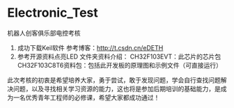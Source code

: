 # Electronic_Test
机器人创客俱乐部电控考核

1. 成功下载Keil软件
   参考博客：http://t.csdn.cn/eDETH
2. 参考开源资料点亮LED
   文件夹资料介绍：
   CH32F103EVT：此芯片的芯片包
   CH32F103C8T6资料包：包括此开发板的原理图和示例文件（可直接运行）

此次考核的初衷是希望培养大家，勇于尝试，敢于发现问题，学会自行查找问题解决问题，以及寻找相关学习资源的能力，这也将是参加后期培训的基础能力，是成为一名优秀青年工程师的必修课，希望大家都成功通过！
   
   
